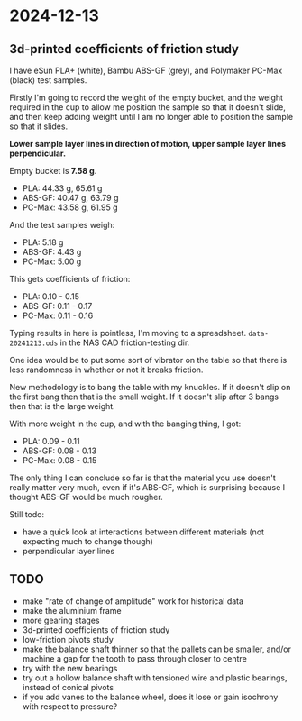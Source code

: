 # 2024-12-13

## 3d-printed coefficients of friction study

I have eSun PLA+ (white), Bambu ABS-GF (grey), and Polymaker PC-Max (black) test samples.

Firstly I'm going to record the weight of the empty bucket, and the weight required
in the cup to allow me position the sample so that it doesn't slide, and then
keep adding weight until I am no longer able to position the sample so that it slides.

**Lower sample layer lines in direction of motion, upper sample layer lines perpendicular.**

Empty bucket is **7.58 g**.

 * PLA: 44.33 g, 65.61 g
 * ABS-GF: 40.47 g, 63.79 g
 * PC-Max: 43.58 g, 61.95 g

And the test samples weigh:

 * PLA: 5.18 g
 * ABS-GF: 4.43 g
 * PC-Max: 5.00 g

This gets coefficients of friction:

 * PLA: 0.10 - 0.15
 * ABS-GF: 0.11 - 0.17
 * PC-Max: 0.11 - 0.16

Typing results in here is pointless, I'm moving to a spreadsheet. `data-20241213.ods` in
the NAS CAD friction-testing dir.

One idea would be to put some sort of vibrator on the table so that there is less randomness
in whether or not it breaks friction.

New methodology is to bang the table with my knuckles. If it doesn't slip on the first bang
then that is the small weight. If it doesn't slip after 3 bangs then that is the large
weight.

With more weight in the cup, and with the banging thing, I got:

 * PLA: 0.09 - 0.11
 * ABS-GF: 0.08 - 0.13
 * PC-Max: 0.08 - 0.15

The only thing I can conclude so far is that the material you use doesn't really matter
very much, even if it's ABS-GF, which is surprising because I thought ABS-GF would be
much rougher.

Still todo:

 * have a quick look at interactions between different materials (not expecting much to change though)
 * perpendicular layer lines

## TODO

 * make "rate of change of amplitude" work for historical data
 * make the aluminium frame
 * more gearing stages
 * 3d-printed coefficients of friction study
 * low-friction pivots study
 * make the balance shaft thinner so that the pallets can be smaller, and/or machine a gap for the tooth to pass through closer to centre
 * try with the new bearings
 * try out a hollow balance shaft with tensioned wire and plastic bearings, instead of conical pivots
 * if you add vanes to the balance wheel, does it lose or gain isochrony with respect to pressure?
